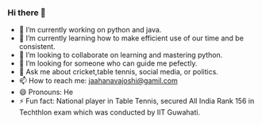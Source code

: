 ### Hi there 👋

<!--
**JJ1006/JJ1006** is a ✨ _special_ ✨ repository because its `README.md` (this file) appears on your GitHub profile.

Here are some ideas to get you started:
-->
- 🔭 I’m currently working on python and java.
- 🌱 I’m currently learning how to make efficient use of our time and be consistent.
- 👯 I’m looking to collaborate on learning and mastering python.
- 🤔 I’m looking for someone who can guide me pefectly.
- 💬 Ask me about cricket,table tennis, social media, or politics.
- 📫 How to reach me: jaahanavajoshi@gamil.com
- 😄 Pronouns: He
- ⚡ Fun fact: National player in Table Tennis, secured All India Rank 156 in Techthlon exam which was conducted by IIT Guwahati.
